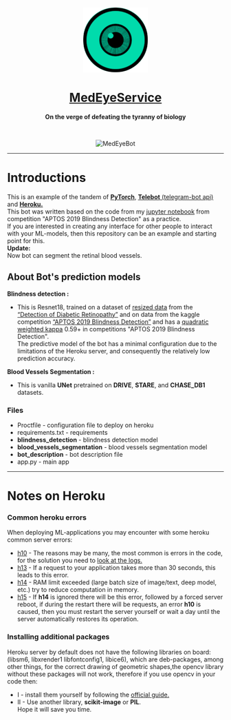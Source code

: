 <a href=https://t.me/MedEyeBot/>
<p align="center">
  <img border="0" alt="MedEyeBot" src="https://github.com/OldBonhart/MedEyeService/blob/master/image.png?style=centerme" width="150" height="150"> </p>
<h1 align="center">
<strong>
  MedEyeService<a href=https://eyemedservice.herokuapp.com/>
</strong></a>
</h1> <p align="center"></a>
 <strong> On the verge of defeating the tyranny of biology</strong>
</p>
<br>
<p align="center">
    <img border="0" alt="MedEyeBot" src="https://github.com/OldBonhart/MedEyeService/blob/master/medeyeservice.gif" width="800" height="500">
</p>

---

# Introductions

This is an example of the tandem of [**PyTorch**](https://pytorch.org/), [**Telebot** (telegram-bot api)](https://github.com/eternnoir/pyTelegramBotAPI) and [**Heroku.**](https://devcenter.heroku.com)<br>
This bot was written based on the code from my [jupyter notebook](https://github.com/OldBonhart/MedEyeService_heroku/blob/master/inceptionv3-tta-grad-cam-pytorch.ipynb) from competition "APTOS 2019 Blindness Detection" as a practice.<br>
If you are interested in creating any interface for other people to interact with your ML-models, then this repository can be an example and starting point for this.
<br> **Update:** <br> Now bot can segment the retinal blood vessels.

## About Bot's prediction models
**Blindness detection :**
+ This is Resnet18, trained on a dataset of [resized data](https://www.kaggle.com/donkeys/retinopathy-train-2015) from the [“Detection of Diabetic Retinopathy”]() and on data from the kaggle competition [“APTOS 2019 Blindness Detection”](https://www.kaggle.com/c/aptos2019-blindness-detection/) and has a [quadratic weighted kappa](https://ru.wikipedia.org/wiki/OpenCV) 0.59+ in competitions "APTOS 2019 Blindness Detection".<br>
The predictive model of the bot has a minimal configuration due to the limitations of the Heroku server, and consequently the relatively low prediction accuracy. <br>

**Blood Vessels Segmentation :**
+ This is vanilla **UNet** pretrained on **DRIVE**, **STARE**, and **CHASE_DB1** datasets.

### Files
+ Proctfile - configuration file to deploy on heroku
+ requirements.txt - requirements
+ **blindness_detection** - blindness detection model
+ **blood_vessels_segmentation** - blood vessels segmentation model
+ **bot_description** - bot description file
+ app.py - main app


---
# Notes on Heroku


### Common heroku errors

When deploying ML-applications you may encounter with some heroku common server errors:
+ [h10](https://devcenter.heroku.com/articles/error-codes#h10-app-crashed) - The reasons may be many, the most common is errors in the code, for the solution you need to [look at the logs.](https://devcenter.heroku.com/articles/logging)
+ [h13](https://devcenter.heroku.com/articles/error-codes#h13-connection-closed-without-response) - If a request to your application takes more than 30 seconds, this leads to this error.
+ [h14](https://devcenter.heroku.com/articles/error-codes#h14-no-web-dynos-running) - RAM limit exceeded (large batch size of image/text, deep model, etc.) try to reduce computation in memory.
+ [h15](https://devcenter.heroku.com/articles/error-codes#h15-idle-connection) - If **h14** is ignored there will be this error, followed by a forced server reboot, if during the restart there will be requests, an error **h10** is caused, then you must restart the server yourself or wait a day until the server automatically restores its operation.



### Installing additional packages

Heroku server by default does not have the following libraries on board: (libsm6, libxrender1 libfontconfig1, libice6), which are deb-packages, among other things, for the correct drawing of geometric shapes,the opencv library without these packages will not work, therefore if you use opencv  in your code then:

+ I - install them yourself by following the [official guide.](https://elements.heroku.com/buildpacks/heroku/heroku-buildpack-apt)
+ II - Use another library, **scikit-image** or **PIL**. <br>
Hope it will save you time.

